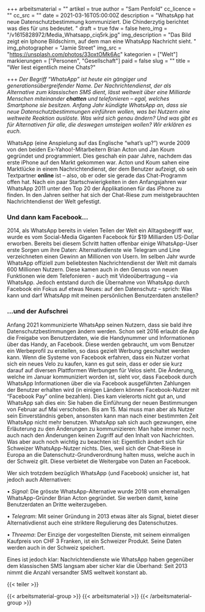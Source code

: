 +++
arbeitsmaterial = ""
artikel = true
author = "Sam Penfold"
cc_licence = ""
cc_src = ""
date = 2021-03-16T05:00:00Z
description = "WhatsApp hat neue Datenschutzbestimmung kommuniziert. Die Chinderzytig berichtet was dies für uns bedeutet. "
draft = true
fdw = false
hero_img = "/v1615828972/Media_Whatsapp_ciq5rk.jpg"
img_description = "Das Bild zeigt ein Iphone Bildschirm, auf dem man eine WhatsApp Nachricht sieht. "
img_photographer = "Jamie Street"
img_src = "https://unsplash.com/photos/33oxtOMk6Ac"
kategorien = ["Welt"]
markierungen = ["Personen", "Gesellschaft"]
paid = false
slug = ""
title = "Wer liest eigentlich meine Chats?"

+++
_Der Begriff “WhatsApp” ist heute ein gängiger und generationsübergreifender Name. Der Nachrichtendienst, der als Alternative zum klassischen SMS dient, lässt weltweit über eine Milliarde Menschen miteinander **chatten**_ _und telefonieren – egal, welches Smartphone sie besitzen. Anfang Jahr kündigte WhatsApp an, dass sie neue Datenschutzbestimmungen einführen wollen, was bei Nutzern eine weltweite Reaktion auslöste. Was wird sich genau ändern? Und was gibt es für Alternativen für alle, die deswegen umsteigen wollen? Wir erklären es euch._

WhatsApp (eine Anspielung auf das Englische “what’s up?”) wurde 2009 von den beiden Ex-Yahoo!-Mitarbeitern Brian Acton und Jan Koum gegründet und programmiert. Dies geschah ein paar Jahre, nachdem das erste iPhone auf den Markt gekommen war. Acton und Koum sahen eine Marktlücke in einem Nachrichtendienst, der dem Benutzer aufzeigt, ob sein Textpartner **online** ist – also, ob er oder sie gerade das Chat-Programm offen hat. Nach ein paar Startschwierigkeiten in den Anfangsjahren war WhatsApp 2011 unter den Top 20 der Applikationen für das iPhone zu finden. In den Jahren seither hat sich der Chat-Riese zum meistgebrauchten Nachrichtendienst der Welt gefestigt.

### Und dann kam Facebook…

2014, als WhatsApp bereits in vielen Teilen der Welt ein Alltagsbegriff war, wurde es vom Social-Media Giganten Facebook für $19 Milliarden US-Dollar erworben. Bereits bei diesem Schritt hatten offenbar einige WhatsApp-User erste Sorgen um ihre Daten: Alternativdienste wie Telegram und Line verzeichneten einen Gewinn an Millionen von Usern. Im selben Jahr wurde WhatsApp offiziell zum beliebtesten Nachrichtendienst der Welt mit damals 600 Millionen Nutzern. Diese kamen auch in den Genuss von neuen Funktionen wie dem Telefonieren - auch mit Videoübertragung – via WhatsApp. Jedoch entstand durch die Übernahme von WhatsApp durch Facebook ein Fokus auf etwas Neues: auf den Datenschutz – sprich: Was kann und darf WhatsApp mit meinen persönlichen Benutzerdaten anstellen?

### …und der Aufschrei

Anfang 2021 kommunizierte WhatsApp seinen Nutzern, dass sie bald ihre Datenschutzbestimmungen ändern werden. Schon seit 2016 erlaubt die App die Freigabe von Benutzerdaten, wie die Handynummer und Informationen über das Handy, an Facebook. Diese werden gebraucht, um vom Benutzer ein Werbeprofil zu erstellen, so dass gezielt Werbung geschaltet werden kann. Wenn die Systeme von Facebook erfahren, dass ein Nutzer vorhat sich ein neues Velo zu kaufen, kann es gut sein, dass er oder sie kurz darauf auf diversen Plattformen Werbungen für Velos sieht. Die Änderung, welche im Januar kommuniziert worden ist, sieht vor, dass Facebook durch WhatsApp Informationen über die via Facebook ausgeführten Zahlungen der Benutzer erhalten wird (in einigen Ländern können Facebook-Nutzer mit “Facebook Pay” online bezahlen). Dies kam vielerorts nicht gut an, und WhatsApp sah dies ein: Sie haben die Einführung der neuen Bestimmungen von Februar auf Mai verschoben. Bis am 15. Mai muss man aber als Nutzer sein Einverständnis geben, ansonsten kann man nach einer bestimmten Zeit WhatsApp nicht mehr benutzen. WhatsApp sah sich auch gezwungen, eine Erläuterung zu den Änderungen zu kommunizieren: Man habe immer noch, auch nach den Änderungen keinen Zugriff auf den Inhalt von Nachrichten. Was aber auch noch wichtig zu beachten ist: Eigentlich ändert sich für Schweizer WhatsApp-Nutzer nichts. Dies, weil sich der Chat-Riese in Europa an die Datenschutz-Grundverordnung halten muss, welche auch in der Schweiz gilt. Diese verbietet die Weitergabe von Daten an Facebook.

Wer sich trotzdem bezüglich WhatsApp (und Facebook) unsicher ist, hat jedoch auch Alternativen:

• _Signal_: Die grösste WhatsApp-Alternative wurde 2018 vom ehemaligen WhatsApp-Gründer Brian Acton gegründet. Sie werben damit, keine Benutzerdaten an Dritte weiterzugeben.

• _Telegram_: Mit seiner Gründung in 2013 etwas älter als Signal, bietet dieser Alternativdienst auch eine striktere Regulierung des Datenschutzes.

• _Threema_: Der Einzige der vorgestellten Dienste, mit seinem einmaligen Kaufpreis von CHF 3 Franken, ist ein Schweizer Produkt. Seine Daten werden auch in der Schweiz speichert.

Eines ist jedoch klar: Nachrichtendienste wie WhatsApp haben gegenüber dem klassischen SMS langsam aber sicher klar die Überhand: Seit 2013 nimmt die Anzahl versandter SMS weltweit konstant ab.

{{< teiler >}}

{{< arbeitsmaterial-group >}}
{{< arbeitsmaterial >}}
{{< /arbeitsmaterial-group >}}
